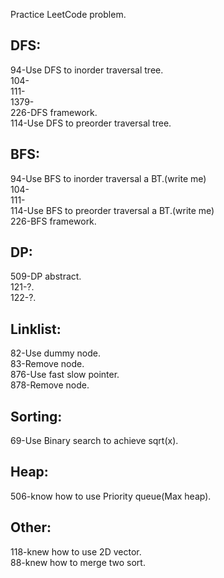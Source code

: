 Practice LeetCode problem.
## DFS:  
94-Use DFS to inorder traversal tree.  
104-  
111-  
1379-  
226-DFS framework.  
114-Use DFS to preorder traversal tree.   
## BFS:
94-Use BFS to inorder traversal a BT.(write me)  
104-  
111-  
114-Use BFS to preorder traversal a BT.(write me)  
226-BFS framework.  
## DP:  
509-DP abstract.  
121-?.  
122-?.  
## Linklist:  
82-Use dummy node.  
83-Remove node.  
876-Use fast slow pointer.   
878-Remove node.  
## Sorting:  
69-Use Binary search to achieve sqrt(x).  
## Heap:  
506-know how to use Priority queue(Max heap).  
## Other:  
118-knew how to use 2D vector.  
88-knew how to merge two sort.  
